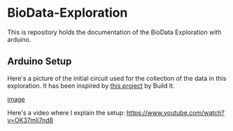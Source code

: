 # BioData-Exploration

This is repository holds the documentation of the BioData Exploration with arduino.

## Arduino Setup

Here's a picture of the initial circuit used for the collection of the data in this exploration. It has been inspired by [this project](https://www.youtube.com/watch?v=8ogMm94AH80) by Build It.

[image](https://imgur.com/yPHuypg)

Here's a video where I explain the setup: https://www.youtube.com/watch?v=OK37mIi7nd8
